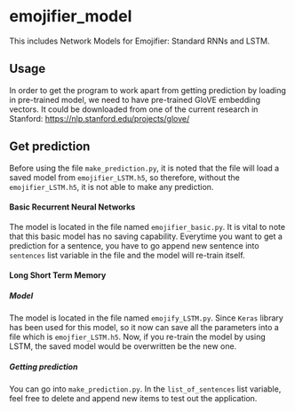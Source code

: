 # emojifier_model
This includes Network Models for Emojifier: Standard RNNs and LSTM. 

## Usage

In order to get the program to work apart from getting prediction by loading in pre-trained model, we need to have pre-trained GloVE embedding vectors. It could be downloaded from one of the current research in Stanford: https://nlp.stanford.edu/projects/glove/

## Get prediction

Before using the file `make_prediction.py`, it is noted that the file will load a saved model from `emojifier_LSTM.h5`, so therefore, without the `emojifier_LSTM.h5`, it is not able to make any prediction.

#### Basic Recurrent Neural Networks

The model is located in the file named `emojifier_basic.py`. It is vital to note that this basic model has no saving capability. Everytime you want to get a prediction for a sentence, you have to go append new sentence into `sentences` list variable in the file and the model will re-train itself.

#### Long Short Term Memory

##### Model

The model is located in the file named `emojify_LSTM.py`. Since `Keras` library has been used for this model, so it now can save all the parameters into a file which is `emojfier_LSTM.h5`. Now, if you re-train the model by using LSTM, the saved model would be overwritten be the new one.

##### Getting prediction

You can go into `make_prediction.py`. In the `list_of_sentences` list variable, feel free to delete and append new items to test out the application.